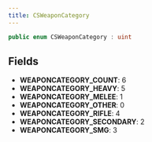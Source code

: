 ```yaml
---
title: CSWeaponCategory
---
```


```csharp
public enum CSWeaponCategory : uint
```

## Fields

- **WEAPONCATEGORY_COUNT**: 6
- **WEAPONCATEGORY_HEAVY**: 5
- **WEAPONCATEGORY_MELEE**: 1
- **WEAPONCATEGORY_OTHER**: 0
- **WEAPONCATEGORY_RIFLE**: 4
- **WEAPONCATEGORY_SECONDARY**: 2
- **WEAPONCATEGORY_SMG**: 3

